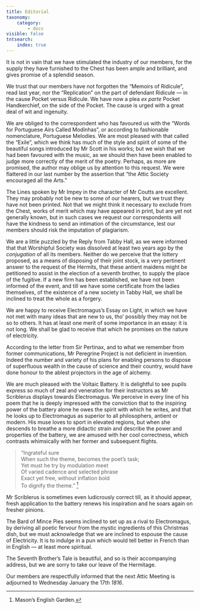 ```yaml
---
title: Editorial
taxonomy:
    category:
        - docs
visible: false
tntsearch:
    index: true
---
```


It is not in vain that we have stimulated the industry of our members, for the supply they have furnished to the Chest has been ample and brilliant, and gives promise of a splendid season.

We trust that our members have not forgotten the “Memoirs of Ridicule”, read last year, nor the “Replication” on the part of defendant Ridicule — in the cause Pocket versus Ridicule. We have now a plea *ex parte* Pocket Handkerchief, on the side of the Pocket. The cause is urged with a great deal of wit and ingenuity.  

We are obliged to the correspondent who has favoured us with the “Words for Portuguese Airs Called Modinhas”, or according to fashionable nomenclature, Portuguese Melodies. We are most pleased with that called the “Exile”, which we think has much of the style and spirit of some of the beautiful songs introduced by Mr Scott in his works; but we wish that we had been favoured with the music, as we should then have been enabled to judge more correctly of the merit of the poetry. Perhaps, as more are promised, the author may oblige us by attention to this request. We were flattered in our last number by the assertion that “the Attic Society encouraged all the Arts.”

The Lines spoken by Mr Impey in the character of Mr Coutts are excellent. They may probably not be new to some of our hearers, but we trust they have not been printed. Not that we might think it necessary to exclude from the Chest, works of merit which may have appeared in print, but are yet not generally known, but in such cases we request our correspondents will have the kindness to send an intimation of the circumstance, lest our members should risk the imputation of plagiarism.  
 
We are a little puzzled by the Reply from Tabby Hall, as we were informed that that Worshipful Society was dissolved at least two years ago by the *conjugation* of all its members. Neither do we perceive that the lottery proposed, as a means of disposing of their joint stock, is a very pertinent answer to the request of the Hermits, that these antient maidens might be petitioned to assist in the election of a seventh brother, to supply the place of the fugitive. If a new firm has been established, we have not been informed of the event, and till we have some certificate from the ladies themselves, of the existence of a new society in Tabby Hall, we shall be inclined to treat the whole as a forgery.  

We are happy to receive Electromagus’s Essay on Light, in which we have not met with many ideas that are new to us, tho’ possibly they may not be so to others. It has at least one merit of some importance in an essay: it is not long. We shall be glad to receive that which he promises on the nature of electricity.  

According to the letter from Sir Pertinax, and to what we remember from former communications, Mr Peregrine Project is not deficient in invention. Indeed the number and variety of his plans for enabling persons to dispose of superfluous wealth in the cause of science and their country, would have done honour to the ablest projectors in the age of alchemy.

We are much pleased with the Voltaic Battery. It is delightful to see pupils express so much of zeal and veneration for their instructors as Mr Scriblerus displays towards Electromagus. We perceive in every line of his poem that he is deeply impressed with the conviction that to the inspiring power of the battery alone he owes the spirit with which he writes, and that he looks up to Electromagus as superior to all philosophers, antient or modern. His muse loves to sport in elevated regions, but when she descends to breathe a more didactic strain and describe the power and properties of the battery, we are amused with her cool correctness, which contrasts whimsically with her former and subsequent flights.

> “Ingrateful sure  
> When such the theme, becomes the poet’s task;  
> Yet must he try by modulation meet  
> Of varied cadence and selected phrase  
> Exact yet free, without inflation bold  
> To dignify the theme.” [^1]

Mr Scriblerus is sometimes even ludicrously correct till, as it should appear, fresh application to the battery renews his inspiration and he soars again on fresher pinions.  

The Bard of Mince Pies seems inclined to set up as a rival to Electromagus, by deriving all poetic fervour from the mystic ingredients of this Christmas dish, but we must acknowledge that we are inclined to espouse the cause of Electricity. It is to indulge in a pun which would tell better in French than in English — at least more spiritual.  

The Seventh Brother’s Tale is beautiful, and so is their accompanying address, but we are sorry to take our leave of the Hermitage.

Our members are respectfully informed that the next Attic Meeting is adjourned to Wednesday January the 17th *1816*.

[^1]: Mason’s English Garden.